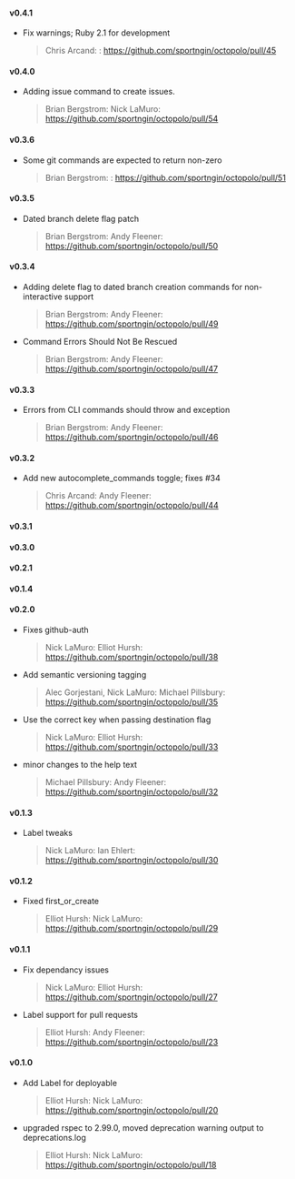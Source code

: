 #### v0.4.1
* Fix warnings; Ruby 2.1 for development

  > Chris Arcand: : https://github.com/sportngin/octopolo/pull/45

#### v0.4.0
* Adding issue command to create issues.

  > Brian Bergstrom: Nick LaMuro: https://github.com/sportngin/octopolo/pull/54

#### v0.3.6
* Some git commands are expected to return non-zero

  > Brian Bergstrom: : https://github.com/sportngin/octopolo/pull/51

#### v0.3.5
* Dated branch delete flag patch

  > Brian Bergstrom: Andy Fleener: https://github.com/sportngin/octopolo/pull/50

#### v0.3.4
* Adding delete flag to dated branch creation commands for non-interactive support

  > Brian Bergstrom: Andy Fleener: https://github.com/sportngin/octopolo/pull/49

* Command Errors Should Not Be Rescued

  > Brian Bergstrom: Andy Fleener: https://github.com/sportngin/octopolo/pull/47

#### v0.3.3
* Errors from CLI commands should throw and exception

  > Brian Bergstrom: Andy Fleener: https://github.com/sportngin/octopolo/pull/46
  
#### v0.3.2
* Add new autocomplete_commands toggle; fixes #34

  > Chris Arcand: Andy Fleener: https://github.com/sportngin/octopolo/pull/44

#### v0.3.1
#### v0.3.0
#### v0.2.1
#### v0.1.4
#### v0.2.0
* Fixes github-auth

  > Nick LaMuro: Elliot Hursh: https://github.com/sportngin/octopolo/pull/38

* Add semantic versioning tagging

  > Alec Gorjestani, Nick LaMuro: Michael Pillsbury: https://github.com/sportngin/octopolo/pull/35

* Use the correct key when passing destination flag

  > Nick LaMuro: Elliot Hursh: https://github.com/sportngin/octopolo/pull/33

* minor changes to the help text

  > Michael Pillsbury: Andy Fleener: https://github.com/sportngin/octopolo/pull/32

#### v0.1.3

* Label tweaks

  > Nick LaMuro: Ian Ehlert: https://github.com/sportngin/octopolo/pull/30

#### v0.1.2

* Fixed first_or_create

  > Elliot Hursh: Nick LaMuro: https://github.com/sportngin/octopolo/pull/29

#### v0.1.1

* Fix dependancy issues

  > Nick LaMuro: Elliot Hursh: https://github.com/sportngin/octopolo/pull/27

* Label support for pull requests

  > Elliot Hursh: Andy Fleener: https://github.com/sportngin/octopolo/pull/23

#### v0.1.0

* Add Label for deployable

  > Elliot Hursh: Nick LaMuro: https://github.com/sportngin/octopolo/pull/20

* upgraded rspec to 2.99.0, moved deprecation warning output to deprecations.log

  > Elliot Hursh: Nick LaMuro: https://github.com/sportngin/octopolo/pull/18

